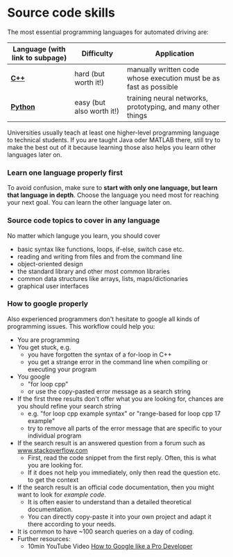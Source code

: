# Source code skills

The most essential programming languages for automated driving are:

| Language (with link to subpage)  | Difficulty | Application |
| ------------- | ------------- | ------- |
| [**C++**](C++.md)     | hard (but worth it!)  | manually written code whose execution must be as fast as possible |
| [**Python**](Python.md)  | easy (but also worth it!) | training neural networks, prototyping, and many other things |

Universities usually teach at least one higher-level programming language to technical students. 
If you are taught Java oder MATLAB there, still try to make the best out of it because learning those also helps you learn other languages later on.


### Learn one language properly first

To avoid confusion, make sure to **start with only one language, but learn that language in depth**. Choose the language you need most for reaching your next goal.
You can learn the other language later on.

### Source code topics to cover in any language

No matter which languge you learn, you should cover 
- basic syntax like functions, loops, if-else, switch case etc.
- reading and writing from files and from the command line
- object-oriented design
- the standard library and other most common libraries
- common data structures like arrays, lists, maps/dictionaries
- graphical user interfaces


### How to google properly

Also experienced programmers don't hesitate to google all kinds of programming issues.
This workflow could help you:

- You are programming
- You get stuck, e.g.
  - you have forgotten the syntax of a for-loop in C++
  - you get a strange error in the command line when compiling or executing your program
- You google 
  - "for loop cpp"
  - or use the copy-pasted error message as a search string
- If the first three results don't offer what you are looking for, chances are you should refine your search string
  - e.g. "for loop cpp example syntax" or "range-based for loop cpp 17 example" 
  - try to remove all parts of the error message that are specific to your individual program
- If the search result is an answered question from a forum such as www.stackoverflow.com
  - First, read the code snippet from the first reply. Often, this is what you are looking for.
  - If it does not help you immediately, only then read the question etc. to get the context
- If the search result is an official code documentation, then you might want to look for *example code*. 
  - It is often easier to understand than a detailed theoretical documentation. 
  - You can directly copy-paste it into your own project and adapt it there according to your needs.
- It is common to have ~100 search queries on a day of coding.
- Further resources: 
  - 10min YouTube Video [How to Google like a Pro Developer](https://www.youtube.com/watch?v=DQHyoHgRkkw)



